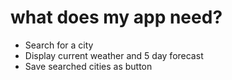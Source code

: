 # what does my app need?

- Search for a city
- Display current weather and 5 day forecast
- Save searched cities as button
